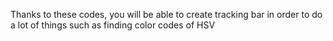 Thanks to these codes, you will be able to create tracking bar in order to do a lot of things such as finding color codes of HSV
